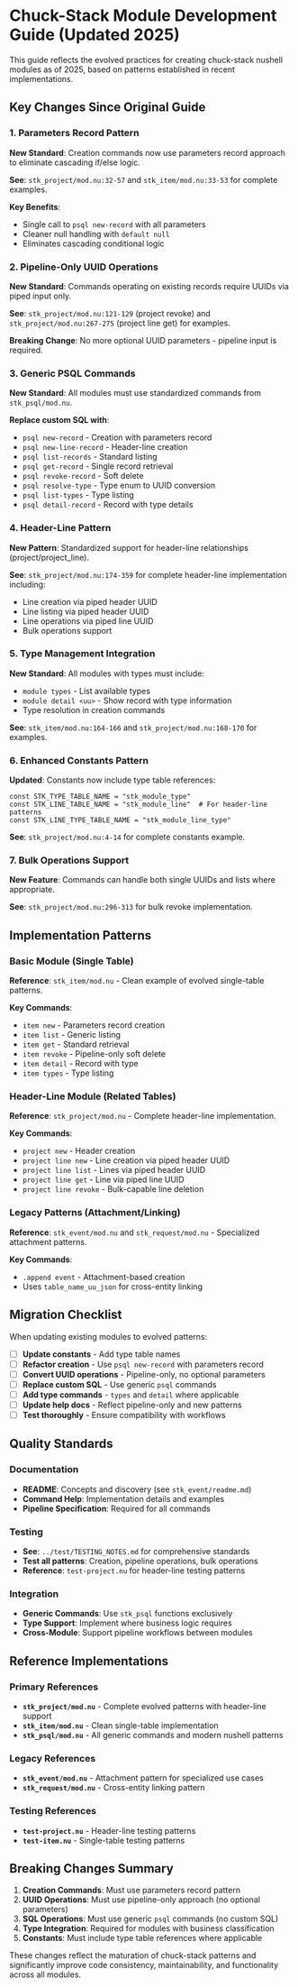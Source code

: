# Chuck-Stack Module Development Guide (Updated 2025)

This guide reflects the evolved practices for creating chuck-stack nushell modules as of 2025, based on patterns established in recent implementations.

## Key Changes Since Original Guide

### 1. **Parameters Record Pattern** 
**New Standard**: Creation commands now use parameters record approach to eliminate cascading if/else logic.

**See**: `stk_project/mod.nu:32-57` and `stk_item/mod.nu:33-53` for complete examples.

**Key Benefits**:
- Single call to `psql new-record` with all parameters
- Cleaner null handling with `default null`
- Eliminates cascading conditional logic

### 2. **Pipeline-Only UUID Operations**
**New Standard**: Commands operating on existing records require UUIDs via piped input only.

**See**: `stk_project/mod.nu:121-129` (project revoke) and `stk_project/mod.nu:267-275` (project line get) for examples.

**Breaking Change**: No more optional UUID parameters - pipeline input is required.

### 3. **Generic PSQL Commands**
**New Standard**: All modules must use standardized commands from `stk_psql/mod.nu`.

**Replace custom SQL with**:
- `psql new-record` - Creation with parameters record
- `psql new-line-record` - Header-line creation  
- `psql list-records` - Standard listing
- `psql get-record` - Single record retrieval
- `psql revoke-record` - Soft delete
- `psql resolve-type` - Type enum to UUID conversion
- `psql list-types` - Type listing
- `psql detail-record` - Record with type details

### 4. **Header-Line Pattern**
**New Pattern**: Standardized support for header-line relationships (project/project_line).

**See**: `stk_project/mod.nu:174-359` for complete header-line implementation including:
- Line creation via piped header UUID
- Line listing via piped header UUID  
- Line operations via piped line UUID
- Bulk operations support

### 5. **Type Management Integration**
**New Standard**: All modules with types must include:
- `module types` - List available types
- `module detail <uu>` - Show record with type information
- Type resolution in creation commands

**See**: `stk_item/mod.nu:164-166` and `stk_project/mod.nu:168-170` for examples.

### 6. **Enhanced Constants Pattern**
**Updated**: Constants now include type table references:

```nushell
const STK_TYPE_TABLE_NAME = "stk_module_type"
const STK_LINE_TABLE_NAME = "stk_module_line"  # For header-line patterns
const STK_LINE_TYPE_TABLE_NAME = "stk_module_line_type"
```

**See**: `stk_project/mod.nu:4-14` for complete constants example.

### 7. **Bulk Operations Support**
**New Feature**: Commands can handle both single UUIDs and lists where appropriate.

**See**: `stk_project/mod.nu:296-313` for bulk revoke implementation.

## Implementation Patterns

### Basic Module (Single Table)
**Reference**: `stk_item/mod.nu` - Clean example of evolved single-table patterns.

**Key Commands**:
- `item new` - Parameters record creation
- `item list` - Generic listing  
- `item get` - Standard retrieval
- `item revoke` - Pipeline-only soft delete
- `item detail` - Record with type
- `item types` - Type listing

### Header-Line Module (Related Tables)
**Reference**: `stk_project/mod.nu` - Complete header-line implementation.

**Key Commands**:
- `project new` - Header creation
- `project line new` - Line creation via piped header UUID
- `project line list` - Lines via piped header UUID
- `project line get` - Line via piped line UUID
- `project line revoke` - Bulk-capable line deletion

### Legacy Patterns (Attachment/Linking)
**Reference**: `stk_event/mod.nu` and `stk_request/mod.nu` - Specialized attachment patterns.

**Key Commands**:
- `.append event` - Attachment-based creation
- Uses `table_name_uu_json` for cross-entity linking

## Migration Checklist

When updating existing modules to evolved patterns:

- [ ] **Update constants** - Add type table names
- [ ] **Refactor creation** - Use `psql new-record` with parameters record
- [ ] **Convert UUID operations** - Pipeline-only, no optional parameters  
- [ ] **Replace custom SQL** - Use generic `psql` commands
- [ ] **Add type commands** - `types` and `detail` where applicable
- [ ] **Update help docs** - Reflect pipeline-only and new patterns
- [ ] **Test thoroughly** - Ensure compatibility with workflows

## Quality Standards

### Documentation
- **README**: Concepts and discovery (see `stk_event/readme.md`)
- **Command Help**: Implementation details and examples
- **Pipeline Specification**: Required for all commands

### Testing  
- **See**: `../test/TESTING_NOTES.md` for comprehensive standards
- **Test all patterns**: Creation, pipeline operations, bulk operations
- **Reference**: `test-project.nu` for header-line testing patterns

### Integration
- **Generic Commands**: Use `stk_psql` functions exclusively
- **Type Support**: Implement where business logic requires
- **Cross-Module**: Support pipeline workflows between modules

## Reference Implementations

### Primary References
- **`stk_project/mod.nu`** - Complete evolved patterns with header-line support
- **`stk_item/mod.nu`** - Clean single-table implementation  
- **`stk_psql/mod.nu`** - All generic commands and modern nushell patterns

### Legacy References  
- **`stk_event/mod.nu`** - Attachment pattern for specialized use cases
- **`stk_request/mod.nu`** - Cross-entity linking pattern

### Testing References
- **`test-project.nu`** - Header-line testing patterns
- **`test-item.nu`** - Single-table testing patterns

## Breaking Changes Summary

1. **Creation Commands**: Must use parameters record pattern
2. **UUID Operations**: Must use pipeline-only approach (no optional parameters)
3. **SQL Operations**: Must use generic `psql` commands (no custom SQL)
4. **Type Integration**: Required for modules with business classification
5. **Constants**: Must include type table references where applicable

These changes reflect the maturation of chuck-stack patterns and significantly improve code consistency, maintainability, and functionality across all modules.